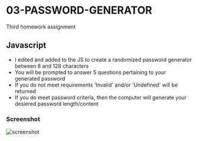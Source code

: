 # 03-PASSWORD-GENERATOR
Third homework assignment

## Javascript
- I edited and added to the JS to create a randomized password generator between 8 and 128 characters
- You will be prompted to answer 5 questions pertaining to your generated password
- If you do not meet requirements 'Invalid' and/or 'Undefined' will be returned 
- If you do meet password criteria, then the computer will generate your desiered password length/content

### Screenshot
![screenshot](/assets/screencapture-file-C-Users-lynds-code-homework-03-PASSWORD-GENERATOR-index-html-2021-03-05-13_22_12.png)